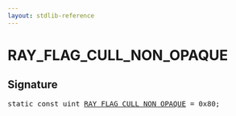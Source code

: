 ```yaml
---
layout: stdlib-reference
---
```


# RAY_FLAG_CULL_NON_OPAQUE

## Signature
<pre>
<span class='code_keyword'>static</span> <span class='code_keyword'>const</span> <span class="code_keyword">uint</span> <a href="/stdlib-reference/global-decls/RAY_FLAG_CULL_NON_OPAQUE">RAY_FLAG_CULL_NON_OPAQUE</a> = 0x80;
</pre>

